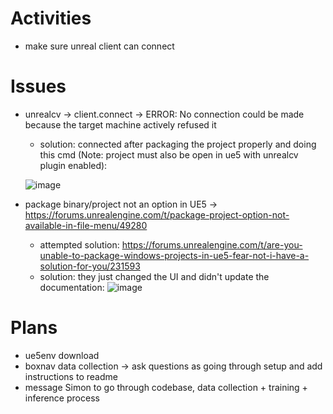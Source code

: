# Activities
* make sure unreal client can connect

# Issues
* unrealcv -> client.connect -> ERROR: No connection could be made because the target machine actively refused it
  * solution: connected after packaging the project properly and doing this cmd (Note: project must also be open in ue5 with unrealcv plugin enabled): 
  
  ![image](https://user-images.githubusercontent.com/70297740/222592635-78947811-586f-425a-9af5-2cc89c351fd8.png)

* package binary/project not an option in UE5 -> https://forums.unrealengine.com/t/package-project-option-not-available-in-file-menu/49280
  * attempted solution: https://forums.unrealengine.com/t/are-you-unable-to-package-windows-projects-in-ue5-fear-not-i-have-a-solution-for-you/231593
  * solution: they just changed the UI and didn't update the documentation:
  ![image](https://user-images.githubusercontent.com/70297740/222587730-621dc5f9-b00e-44ca-8e4f-c1b340d89331.png)

# Plans
* ue5env download
* boxnav data collection -> ask questions as going through setup and add instructions to readme
* message Simon to go through codebase, data collection + training + inference process


